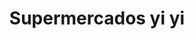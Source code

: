 ---
title: "Supermercados yi yi"
url: /humanes-de-madrid/supermercados-yi-yi/
shop: tienda de variedades
---